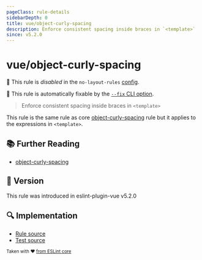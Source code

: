 ```yaml
---
pageClass: rule-details
sidebarDepth: 0
title: vue/object-curly-spacing
description: Enforce consistent spacing inside braces in `<template>`
since: v5.2.0
---
```

# vue/object-curly-spacing

🚫 This rule is *disabled* in the `no-layout-rules` [config](https://eslint.vuejs.org/user-guide/#bundle-configurations).

🔧 This rule is automatically fixable by the [`--fix` CLI option](https://eslint.org/docs/latest/user-guide/command-line-interface#--fix).

<!-- end auto-generated rule header -->

> Enforce consistent spacing inside braces in `<template>`

This rule is the same rule as core [object-curly-spacing] rule but it applies to the expressions in `<template>`.

## :books: Further Reading

- [object-curly-spacing]

[object-curly-spacing]: https://eslint.org/docs/rules/object-curly-spacing

## :rocket: Version

This rule was introduced in eslint-plugin-vue v5.2.0

## :mag: Implementation

- [Rule source](https://github.com/vuejs/eslint-plugin-vue/blob/master/lib/rules/object-curly-spacing.js)
- [Test source](https://github.com/vuejs/eslint-plugin-vue/blob/master/tests/lib/rules/object-curly-spacing.js)

<sup>Taken with ❤️ [from ESLint core](https://eslint.org/docs/rules/object-curly-spacing)</sup>
